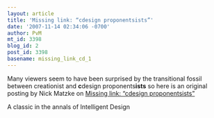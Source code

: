 ```yaml
---
layout: article
title: 'Missing link: “cdesign proponentsists”'
date: '2007-11-14 02:34:06 -0700'
author: PvM
mt_id: 3398
blog_id: 2
post_id: 3398
basename: missing_link_cd_1
---
```

Many viewers seem to have been surprised by the transitional fossil between creationist and **c**design proponents**ists** so here is an original posting by Nick Matzke on [Missing link: “cdesign proponentsists”](http://www.pandasthumb.org/archives/2005/11/missing_link_cd.html)

A classic in the annals of Intelligent Design
